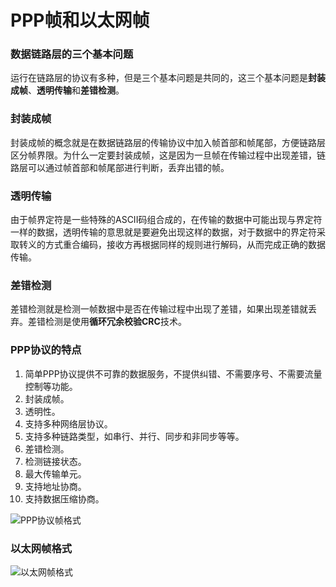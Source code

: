 # PPP帧和以太网帧

### 数据链路层的三个基本问题

运行在链路层的协议有多种，但是三个基本问题是共同的，这三个基本问题是**封装成帧**、**透明传输**和**差错检测**。

### 封装成帧

封装成帧的概念就是在数据链路层的传输协议中加入帧首部和帧尾部，方便链路层区分帧界限。为什么一定要封装成帧，这是因为一旦帧在传输过程中出现差错，链路层可以通过帧首部和帧尾部进行判断，丢弃出错的帧。

### 透明传输

由于帧界定符是一些特殊的ASCII码组合成的，在传输的数据中可能出现与界定符一样的数据，透明传输的意思就是要避免出现这样的数据，对于数据中的界定符采取转义的方式重合编码，接收方再根据同样的规则进行解码，从而完成正确的数据传输。

### 差错检测

差错检测就是检测一帧数据中是否在传输过程中出现了差错，如果出现差错就丢弃。差错检测是使用**循环冗余校验CRC**技术。

### PPP协议的特点

1. 简单PPP协议提供不可靠的数据服务，不提供纠错、不需要序号、不需要流量控制等功能。
2. 封装成帧。
3. 透明性。
4. 支持多种网络层协议。
5. 支持多种链路类型，如串行、并行、同步和非同步等等。
6. 差错检测。
7. 检测链接状态。
8. 最大传输单元。
9. 支持地址协商。
10. 支持数据压缩协商。

![PPP协议帧格式](D:\计算机网络\Image\PPP协议帧格式.png)



### 以太网帧格式

![以太网帧格式](D:\计算机网络\Image\以太网帧格式.png)